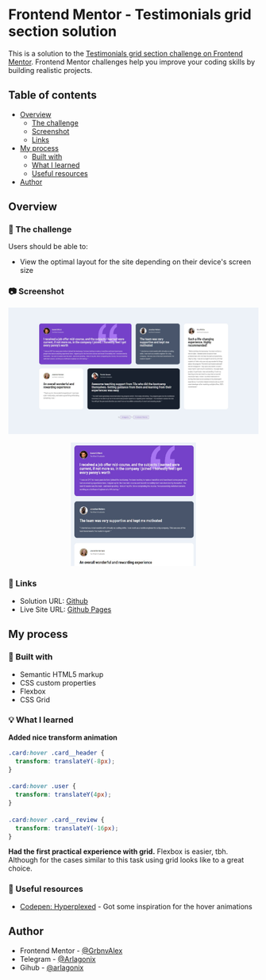 # Frontend Mentor - Testimonials grid section solution

This is a solution to the [Testimonials grid section challenge on Frontend Mentor](https://www.frontendmentor.io/challenges/testimonials-grid-section-Nnw6J7Un7). Frontend Mentor challenges help you improve your coding skills by building realistic projects.

## Table of contents

- [Overview](#overview)
  - [The challenge](#the-challenge)
  - [Screenshot](#screenshot)
  - [Links](#links)
- [My process](#my-process)
  - [Built with](#built-with)
  - [What I learned](#what-i-learned)
  - [Useful resources](#useful-resources)
- [Author](#author)

## Overview

### 📝 The challenge

Users should be able to:

- View the optimal layout for the site depending on their device's screen size

### 📷 Screenshot

![Large](./images/solution/solution-wide.jpg)

<p align="center">
  <img src="./images/solution/solution-narrow.jpg" width="50%">
</p>

### 🔗 Links

- Solution URL: [Github](https://github.com/arlagonix/arlagonix.github.io/tree/main/projects/testimonials-grid-section-main)
- Live Site URL: [Github Pages](https://arlagonix.github.io/projects/testimonials-grid-section-main/)

## My process

### 🔧 Built with

- Semantic HTML5 markup
- CSS custom properties
- Flexbox
- CSS Grid

### 💡 What I learned

**Added nice transform animation**

```css
.card:hover .card__header {
  transform: translateY(-8px);
}

.card:hover .user {
  transform: translateY(4px);
}

.card:hover .card__review {
  transform: translateY(-16px);
}
```

**Had the first practical experience with grid.**
Flexbox is easier, tbh. Although for the cases similar to this task using grid looks like to a great choice.

### 🔗 Useful resources

- [Codepen: Hyperplexed](https://codepen.io/Hyperplexed/pen/vYpXNJd) - Got some inspiration for the hover animations

## Author

- Frontend Mentor - [@GrbnvAlex](https://www.frontendmentor.io/profile/GrbnvAlex)
- Telegram - [@Arlagonix](https://t.me/Arlagonix)
- Gihub - [@arlagonix](https://github.com/arlagonix)
